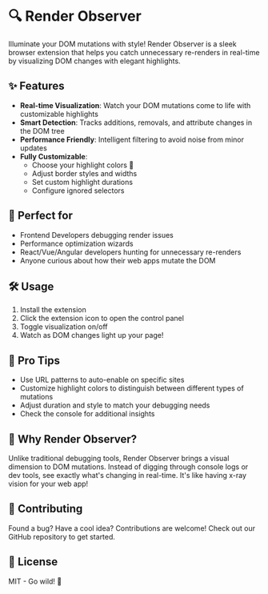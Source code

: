 # 🔍 Render Observer

Illuminate your DOM mutations with style! Render Observer is a sleek browser extension that helps you catch unnecessary re-renders in real-time by visualizing DOM changes with elegant highlights.

## ✨ Features

- **Real-time Visualization**: Watch your DOM mutations come to life with customizable highlights
- **Smart Detection**: Tracks additions, removals, and attribute changes in the DOM tree
- **Performance Friendly**: Intelligent filtering to avoid noise from minor updates
- **Fully Customizable**:
  - Choose your highlight colors 🎨
  - Adjust border styles and widths
  - Set custom highlight durations
  - Configure ignored selectors

## 🚀 Perfect for

- Frontend Developers debugging render issues
- Performance optimization wizards
- React/Vue/Angular developers hunting for unnecessary re-renders
- Anyone curious about how their web apps mutate the DOM

## 🛠️ Usage

1. Install the extension
2. Click the extension icon to open the control panel
3. Toggle visualization on/off
4. Watch as DOM changes light up your page!

## 🎯 Pro Tips

- Use URL patterns to auto-enable on specific sites
- Customize highlight colors to distinguish between different types of mutations
- Adjust duration and style to match your debugging needs
- Check the console for additional insights

## 🌟 Why Render Observer?

Unlike traditional debugging tools, Render Observer brings a visual dimension to DOM mutations. Instead of digging through console logs or dev tools, see exactly what's changing in real-time. It's like having x-ray vision for your web app!

## 🤝 Contributing

Found a bug? Have a cool idea? Contributions are welcome! Check out our GitHub repository to get started.

## 📜 License

MIT - Go wild! 🎉